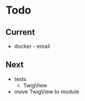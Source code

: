 # Todo

## Current

- docker - email

## Next

- tests  
  - TwigView  
- move TwigView to module  
